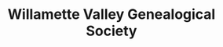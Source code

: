 ---
layout: repo
title: "Willamette Valley Genealogical Society"
id: 25337
permalink: repos/25337/
---